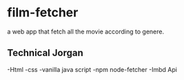 # film-fetcher
a web app that fetch all the movie according to genere.
## Technical Jorgan
-Html 
-css 
-vanilla java script
-npm node-fetcher
-Imbd Api
